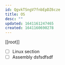 ```yaml
---
id: QgvkTSngV7fnbEpDZ6cze
title: OS
desc: ""
updated: 1641161247465
created: 1641160690278
---
```


[[root]]

- [ ] Linux section
- [ ] Assembly
      dsfsdfsdf
